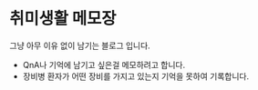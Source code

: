 # 취미생활 메모장

그냥 아무 이유 없이 남기는 블로그 입니다.

* QnA나 기억에 남기고 싶은걸 메모하려고 합니다.
* 장비병 환자가 어떤 장비를 가지고 있는지 기억을 못하여 기록합니다.